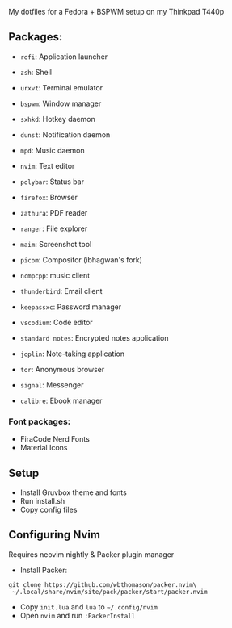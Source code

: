 My dotfiles for a Fedora + BSPWM setup on my Thinkpad T440p

## Packages:
- `rofi`: Application launcher
- `zsh`: Shell
- `urxvt`: Terminal emulator
- `bspwm`: Window manager
- `sxhkd`: Hotkey daemon
- `dunst`: Notification daemon
- `mpd`: Music daemon
- `nvim`: Text editor
- `polybar`: Status bar
- `firefox`: Browser
- `zathura`: PDF reader
- `ranger`: File explorer


- `maim`: Screenshot tool
- `picom`: Compositor (ibhagwan's fork)
- `ncmpcpp`: music client
- `thunderbird`: Email client
- `keepassxc`: Password manager
- `vscodium`: Code editor
- `standard notes`: Encrypted notes application
- `joplin`: Note-taking application
- `tor`: Anonymous browser
- `signal`: Messenger
- `calibre`: Ebook manager

### Font packages:
- FiraCode Nerd Fonts
- Material Icons

## Setup
- Install Gruvbox theme and fonts
- Run install.sh
- Copy config files

## Configuring Nvim
Requires neovim nightly & Packer plugin manager

- Install Packer:
```
git clone https://github.com/wbthomason/packer.nvim\
 ~/.local/share/nvim/site/pack/packer/start/packer.nvim
 ```
- Copy `init.lua` and `lua` to `~/.config/nvim`
- Open `nvim` and run `:PackerInstall`
